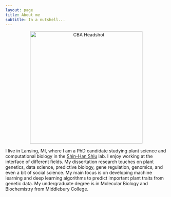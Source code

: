 ```yaml
---
layout: page
title: About me
subtitle: In a nutshell...
---
```


<p align='center'>
	<img src="../img/headshot_COM.jpg" alt='CBA Headshot' height="350px">
</p>


I live in Lansing, MI, where I am a PhD candidate studying plant science and computational biology in the [Shin-Han Shiu](https://github.com/ShiuLab) lab. I enjoy working at the interface of different fields. My dissertation research touches on plant genetics, data science, predictive biology, gene regulation, genomics, and even a bit of social science. My main focus is on developing machine learning and deep learning algorithms to predict important plant traits from genetic data. My undergraduate degree is in Molecular Biology and Biochemistry from Middlebury College. 